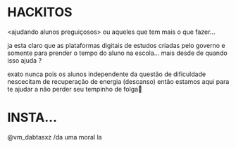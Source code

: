 # HACKITOS
<ajudando alunos preguiçosos>
ou aqueles que tem mais o que fazer...

ja esta claro que as plataformas digitais de estudos criadas pelo governo e somente para prender o tempo do aluno na escola...
mais desde de quando isso ajuda ?

exato nunca
pois os alunos independente da questão de dificuldade 
nescecitam de recuperação de energia (descanso)
então estamos aqui para te ajudar a não perder seu tempinho de folga🫡


# INSTA...
@vm_dabtasxz
/da uma moral la
